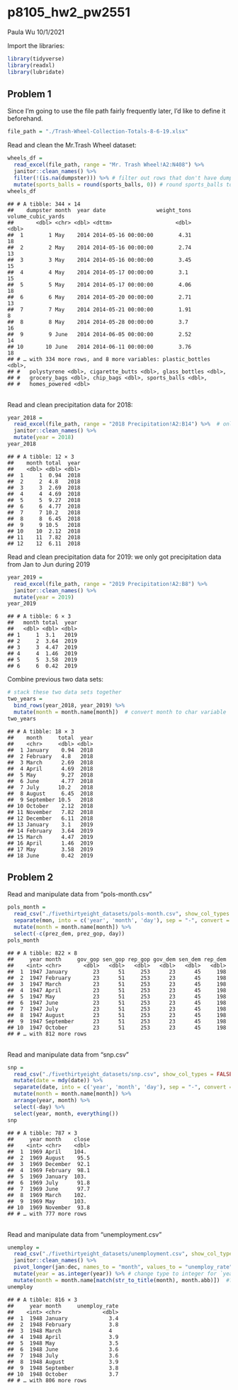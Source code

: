 p8105_hw2_pw2551
================
Paula Wu
10/1/2021

Import the libraries:

``` r
library(tidyverse)
library(readxl)
library(lubridate)
```

## Problem 1

Since I’m going to use the file path fairly frequently later, I’d like
to define it beforehand.

``` r
file_path = "./Trash-Wheel-Collection-Totals-8-6-19.xlsx"
```

Read and clean the Mr.Trash Wheel dataset:

``` r
wheels_df = 
  read_excel(file_path, range = "Mr. Trash Wheel!A2:N408") %>% 
  janitor::clean_names() %>%
  filter(!(is.na(dumpster))) %>% # filter out rows that don't have dumpster-specific data
  mutate(sports_balls = round(sports_balls, 0)) # round sports_balls to nearest integer
wheels_df
```

    ## # A tibble: 344 × 14
    ##    dumpster month  year date                weight_tons volume_cubic_yards
    ##       <dbl> <chr> <dbl> <dttm>                    <dbl>              <dbl>
    ##  1        1 May    2014 2014-05-16 00:00:00        4.31                 18
    ##  2        2 May    2014 2014-05-16 00:00:00        2.74                 13
    ##  3        3 May    2014 2014-05-16 00:00:00        3.45                 15
    ##  4        4 May    2014 2014-05-17 00:00:00        3.1                  15
    ##  5        5 May    2014 2014-05-17 00:00:00        4.06                 18
    ##  6        6 May    2014 2014-05-20 00:00:00        2.71                 13
    ##  7        7 May    2014 2014-05-21 00:00:00        1.91                  8
    ##  8        8 May    2014 2014-05-28 00:00:00        3.7                  16
    ##  9        9 June   2014 2014-06-05 00:00:00        2.52                 14
    ## 10       10 June   2014 2014-06-11 00:00:00        3.76                 18
    ## # … with 334 more rows, and 8 more variables: plastic_bottles <dbl>,
    ## #   polystyrene <dbl>, cigarette_butts <dbl>, glass_bottles <dbl>,
    ## #   grocery_bags <dbl>, chip_bags <dbl>, sports_balls <dbl>,
    ## #   homes_powered <dbl>

<br> Read and clean precipitation data for 2018:

``` r
year_2018 = 
  read_excel(file_path, range = "2018 Precipitation!A2:B14") %>%  # only cells between A2:B14 are relevant
  janitor::clean_names() %>% 
  mutate(year = 2018)
year_2018
```

    ## # A tibble: 12 × 3
    ##    month total  year
    ##    <dbl> <dbl> <dbl>
    ##  1     1  0.94  2018
    ##  2     2  4.8   2018
    ##  3     3  2.69  2018
    ##  4     4  4.69  2018
    ##  5     5  9.27  2018
    ##  6     6  4.77  2018
    ##  7     7 10.2   2018
    ##  8     8  6.45  2018
    ##  9     9 10.5   2018
    ## 10    10  2.12  2018
    ## 11    11  7.82  2018
    ## 12    12  6.11  2018

Read and clean precipitation data for 2019: we only got precipitation
data from Jan to Jun during 2019

``` r
year_2019 = 
  read_excel(file_path, range = "2019 Precipitation!A2:B8") %>%
  janitor::clean_names() %>% 
  mutate(year = 2019)
year_2019
```

    ## # A tibble: 6 × 3
    ##   month total  year
    ##   <dbl> <dbl> <dbl>
    ## 1     1  3.1   2019
    ## 2     2  3.64  2019
    ## 3     3  4.47  2019
    ## 4     4  1.46  2019
    ## 5     5  3.58  2019
    ## 6     6  0.42  2019

Combine previous two data sets:

``` r
# stack these two data sets together
two_years = 
  bind_rows(year_2018, year_2019) %>% 
  mutate(month = month.name[month])  # convert month to char variable
two_years
```

    ## # A tibble: 18 × 3
    ##    month     total  year
    ##    <chr>     <dbl> <dbl>
    ##  1 January    0.94  2018
    ##  2 February   4.8   2018
    ##  3 March      2.69  2018
    ##  4 April      4.69  2018
    ##  5 May        9.27  2018
    ##  6 June       4.77  2018
    ##  7 July      10.2   2018
    ##  8 August     6.45  2018
    ##  9 September 10.5   2018
    ## 10 October    2.12  2018
    ## 11 November   7.82  2018
    ## 12 December   6.11  2018
    ## 13 January    3.1   2019
    ## 14 February   3.64  2019
    ## 15 March      4.47  2019
    ## 16 April      1.46  2019
    ## 17 May        3.58  2019
    ## 18 June       0.42  2019

## Problem 2

Read and manipulate data from “pols-month.csv”

``` r
pols_month = 
  read_csv("./fivethirtyeight_datasets/pols-month.csv", show_col_types = FALSE) %>% 
  separate(mon, into = c('year', 'month', 'day'), sep = "-", convert = TRUE) %>% 
  mutate(month = month.name[month]) %>% 
  select(-c(prez_dem, prez_gop, day))
pols_month
```

    ## # A tibble: 822 × 8
    ##     year month     gov_gop sen_gop rep_gop gov_dem sen_dem rep_dem
    ##    <int> <chr>       <dbl>   <dbl>   <dbl>   <dbl>   <dbl>   <dbl>
    ##  1  1947 January        23      51     253      23      45     198
    ##  2  1947 February       23      51     253      23      45     198
    ##  3  1947 March          23      51     253      23      45     198
    ##  4  1947 April          23      51     253      23      45     198
    ##  5  1947 May            23      51     253      23      45     198
    ##  6  1947 June           23      51     253      23      45     198
    ##  7  1947 July           23      51     253      23      45     198
    ##  8  1947 August         23      51     253      23      45     198
    ##  9  1947 September      23      51     253      23      45     198
    ## 10  1947 October        23      51     253      23      45     198
    ## # … with 812 more rows

<br> Read and manipulate data from “snp.csv”

``` r
snp = 
  read_csv("./fivethirtyeight_datasets/snp.csv", show_col_types = FALSE) %>% 
  mutate(date = mdy(date)) %>% 
  separate(date, into = c('year', 'month', 'day'), sep = "-", convert = TRUE) %>% 
  mutate(month = month.name[month]) %>% 
  arrange(year, month) %>%
  select(-day) %>% 
  select(year, month, everything())
snp
```

    ## # A tibble: 787 × 3
    ##     year month    close
    ##    <int> <chr>    <dbl>
    ##  1  1969 April    104. 
    ##  2  1969 August    95.5
    ##  3  1969 December  92.1
    ##  4  1969 February  98.1
    ##  5  1969 January  103. 
    ##  6  1969 July      91.8
    ##  7  1969 June      97.7
    ##  8  1969 March    102. 
    ##  9  1969 May      103. 
    ## 10  1969 November  93.8
    ## # … with 777 more rows

<br> Read and manipulate data from “unemployment.csv”

``` r
unemploy =
  read_csv("./fivethirtyeight_datasets/unemployment.csv", show_col_types = FALSE) %>% 
  janitor::clean_names() %>% 
  pivot_longer(jan:dec, names_to = "month", values_to = "unemploy_rate") %>% 
  mutate(year = as.integer(year)) %>% # change type to integer for `year`
  mutate(month = month.name[match(str_to_title(month), month.abb)])  #?? acceptable?
unemploy
```

    ## # A tibble: 816 × 3
    ##     year month     unemploy_rate
    ##    <int> <chr>             <dbl>
    ##  1  1948 January             3.4
    ##  2  1948 February            3.8
    ##  3  1948 March               4  
    ##  4  1948 April               3.9
    ##  5  1948 May                 3.5
    ##  6  1948 June                3.6
    ##  7  1948 July                3.6
    ##  8  1948 August              3.9
    ##  9  1948 September           3.8
    ## 10  1948 October             3.7
    ## # … with 806 more rows
